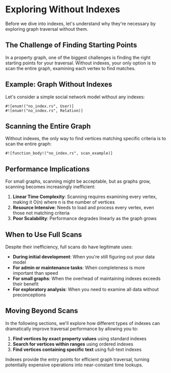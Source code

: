 # Exploring Without Indexes

Before we dive into indexes, let's understand why they're necessary by exploring graph traversal without them.

## The Challenge of Finding Starting Points

In a property graph, one of the biggest challenges is finding the right starting points for your traversal. Without
indexes, your only option is to scan the entire graph, examining each vertex to find matches.

## Example: Graph Without Indexes

Let's consider a simple social network model without any indexes:

```rust,noplayground
#![enum!("no_index.rs", User)]
#![enum!("no_index.rs", Relation)]
```

## Scanning the Entire Graph

Without indexes, the only way to find vertices matching specific criteria is to scan the entire graph:

```rust,noplayground
#![function_body!("no_index.rs", scan_example)]
```

## Performance Implications

For small graphs, scanning might be acceptable, but as graphs grow, scanning becomes increasingly inefficient:

1. **Linear Time Complexity**: Scanning requires examining every vertex, making it O(n) where n is the number of
   vertices
2. **Resource Intensive**: Needs to load and process every vertex, even those not matching criteria
3. **Poor Scalability**: Performance degrades linearly as the graph grows

## When to Use Full Scans

Despite their inefficiency, full scans do have legitimate uses:

- **During initial development**: When you're still figuring out your data model
- **For admin or maintenance tasks**: When completeness is more important than speed
- **For small graphs**: When the overhead of maintaining indexes exceeds their benefit
- **For exploratory analysis**: When you need to examine all data without preconceptions

## Moving Beyond Scans

In the following sections, we'll explore how different types of indexes can dramatically improve traversal performance
by allowing you to:

1. **Find vertices by exact property values** using standard indexes
2. **Search for vertices within ranges** using ordered indexes
3. **Find vertices containing specific text** using full-text indexes

Indexes provide the entry points for efficient graph traversal, turning potentially expensive operations into
near-constant time lookups.